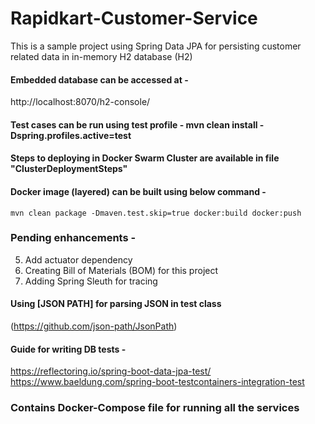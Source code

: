 # Rapidkart-Customer-Service

This is a sample project using Spring Data JPA for persisting customer related data in in-memory H2 database (H2)

#### Embedded database can be accessed at - 
http://localhost:8070/h2-console/

#### Test cases can be run using test profile - mvn clean install -Dspring.profiles.active=test

#### Steps to deploying in Docker Swarm Cluster are available in file "ClusterDeploymentSteps"

#### Docker image (layered) can be built using below command - 

`mvn clean package -Dmaven.test.skip=true docker:build docker:push`

### Pending enhancements -

5. Add actuator dependency
7. Creating Bill of Materials (BOM) for this project
9. Adding Spring Sleuth for tracing

#### Using [JSON PATH] for parsing JSON in test class
(https://github.com/json-path/JsonPath)

#### Guide for writing DB tests - 
https://reflectoring.io/spring-boot-data-jpa-test/
https://www.baeldung.com/spring-boot-testcontainers-integration-test 

### Contains Docker-Compose file for running all the services
